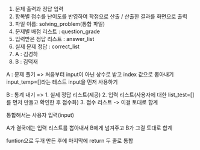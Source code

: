 1. 문제 출력과 정답 입력
2. 항목별 점수를 난이도를 반영하여 학점으로 산출 / 산출한 결과를 화면으로 출력
3. 파일 이름: solving_problem(통합 파일) 
4. 문제별 배점 리스트 : question_grade
5. 입력받은 정답 리스트 : answer_list
6. 실제 문제 정답  : correct_list
7. A : 김경하 
8. B : 김덕재

A : 문제 풀기 => 처음부터 input이 아닌 상수로 받고 index 값으로 뽑아내기
                input_temp=[]라는 테스트 input을 먼저 사용하기 



B : 통계 내기 => 1. 실제 정답 리스트(제공) 2. 입력 리스트(사용자에 대한 list_test=[]를 먼저 만들고 확인한 후 점수화) 3. 점수 리스트  -> 이걸 토대로 합계

통합해서는 사용자 입력(input)

A가 결국에는 입력 리스트를 뽑아내서 B에게 넘겨주고 B가 그걸 토대로 합계 

funtion으로 두개 만든 후에 마지막에 return 두 줄로 통합 